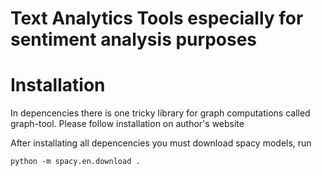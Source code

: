 # Text Analytics Tools especially for sentiment analysis purposes

# Installation

In depencencies there is one tricky library for graph computations called graph-tool. Please follow installation on author's website



After installating all depencencies you must download spacy models, run

`python -m spacy.en.download .`

